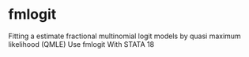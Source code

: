 # fmlogit
Fitting a estimate fractional multinomial logit models by quasi maximum likelihood (QMLE) Use fmlogit With STATA 18
